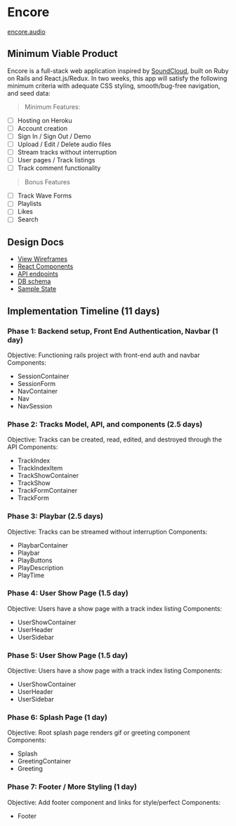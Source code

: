# Encore

[encore.audio](http://www.herokuapp.com)

## Minimum Viable Product

Encore is a full-stack web application inspired by [SoundCloud](http://www.soundcloud.com),
built on Ruby on Rails and React.js/Redux. In two weeks, this app will satisfy
the following minimum criteria with adequate CSS styling, smooth/bug-free navigation,
and seed data:

>Minimum Features:
- [ ] Hosting on Heroku
- [ ] Account creation
- [ ] Sign In / Sign Out / Demo
- [ ] Upload / Edit / Delete audio files
- [ ] Stream tracks without interruption
- [ ] User pages / Track listings
- [ ] Track comment functionality

>Bonus Features
- [ ] Track Wave Forms
- [ ] Playlists
- [ ] Likes
- [ ] Search

## Design Docs
- [View Wireframes][wireframes]
- [React Components][components]
- [API endpoints][api-endpoints]
- [DB schema][schema]
- [Sample State][sample-state]

[wireframes]: /wireframes
[components]: /component-hierarchy.md
[sample-state]: /sample-state.md
[api-endpoints]: /api-endpoints.md
[schema]: /schema.md

## Implementation Timeline (11 days)

### Phase 1: Backend setup, Front End Authentication, Navbar (1 day)
Objective: Functioning rails project with front-end auth and navbar
Components:
- SessionContainer
- SessionForm
- NavContainer
- Nav
- NavSession

### Phase 2: Tracks Model, API, and components (2.5 days)
Objective: Tracks can be created, read, edited, and destroyed through the API
Components:
- TrackIndex
- TrackIndexItem
- TrackShowContainer
- TrackShow
- TrackFormContainer
- TrackForm

### Phase 3: Playbar (2.5 days)
Objective: Tracks can be streamed without interruption
Components:
- PlaybarContainer
- Playbar
- PlayButtons
- PlayDescription
- PlayTime

### Phase 4: User Show Page (1.5 day)
Objective: Users have a show page with a track index listing
Components:
- UserShowContainer
- UserHeader
- UserSidebar

### Phase 5: User Show Page (1.5 day)
Objective: Users have a show page with a track index listing
Components:
- UserShowContainer
- UserHeader
- UserSidebar

### Phase 6: Splash Page (1 day)
Objective: Root splash page renders gif or greeting component
Components:
- Splash
- GreetingContainer
- Greeting

### Phase 7: Footer / More Styling (1 day)
Objective: Add footer component and links for style/perfect
Components:
- Footer
